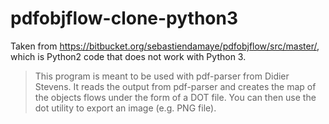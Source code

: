 # pdfobjflow-clone-python3

Taken from <https://bitbucket.org/sebastiendamaye/pdfobjflow/src/master/>, which is Python2 code that does not work with Python 3.

> This program is meant to be used with pdf-parser from Didier Stevens. It reads the output from pdf-parser and creates the map of the objects flows under the form of a DOT file. You can then use the dot utility to export an image (e.g. PNG file).
